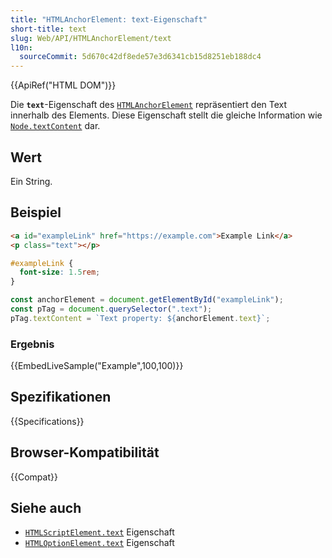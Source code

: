 ```yaml
---
title: "HTMLAnchorElement: text-Eigenschaft"
short-title: text
slug: Web/API/HTMLAnchorElement/text
l10n:
  sourceCommit: 5d670c42df8ede57e3d6341cb15d8251eb188dc4
---
```


{{ApiRef("HTML DOM")}}

Die **`text`**-Eigenschaft des [`HTMLAnchorElement`](/de/docs/Web/API/HTMLAnchorElement) repräsentiert den Text innerhalb des Elements.
Diese Eigenschaft stellt die gleiche Information wie [`Node.textContent`](/de/docs/Web/API/Node/textContent) dar.

## Wert

Ein String.

## Beispiel

```html
<a id="exampleLink" href="https://example.com">Example Link</a>
<p class="text"></p>
```

```css
#exampleLink {
  font-size: 1.5rem;
}
```

```js
const anchorElement = document.getElementById("exampleLink");
const pTag = document.querySelector(".text");
pTag.textContent = `Text property: ${anchorElement.text}`;
```

### Ergebnis

{{EmbedLiveSample("Example",100,100)}}

## Spezifikationen

{{Specifications}}

## Browser-Kompatibilität

{{Compat}}

## Siehe auch

- [`HTMLScriptElement.text`](/de/docs/Web/API/HTMLScriptElement/text) Eigenschaft
- [`HTMLOptionElement.text`](/de/docs/Web/API/HTMLOptionElement/text) Eigenschaft
